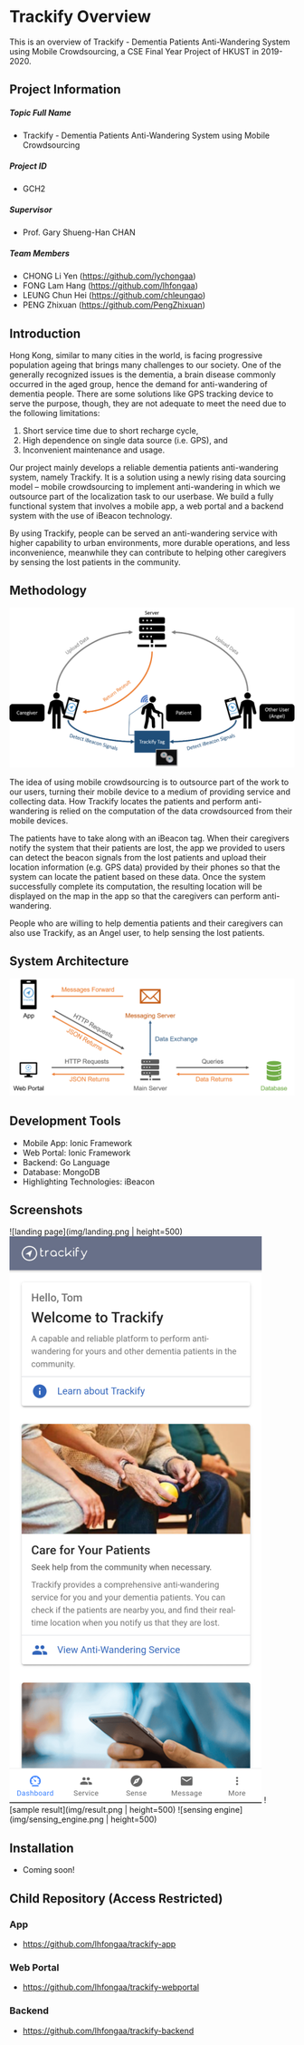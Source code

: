 # Trackify Overview
This is an overview of Trackify - Dementia Patients Anti-Wandering System using Mobile Crowdsourcing, a CSE Final Year Project of HKUST in 2019-2020. 
## Project Information
#####  Topic Full Name
- Trackify - Dementia Patients Anti-Wandering System using Mobile Crowdsourcing
##### Project ID
- GCH2
#####  Supervisor
- Prof. Gary Shueng-Han CHAN
#####  Team Members
- CHONG Li Yen (https://github.com/lychongaa)
- FONG Lam Hang (https://github.com/lhfongaa)
- LEUNG Chun Hei (https://github.com/chleungao)
- PENG Zhixuan (https://github.com/PengZhixuan)

## Introduction
Hong Kong, similar to many cities in the world, is facing progressive population ageing that brings many challenges to our society. One of the generally recognized issues is the dementia, a brain disease commonly occurred in the aged group, hence the demand for anti-wandering of dementia people. There are some solutions like GPS tracking device to serve the purpose, though, they are not adequate to meet the need due to the following limitations:

1. Short service time due to short recharge cycle,
2. High dependence on single data source (i.e. GPS), and
3. Inconvenient maintenance and usage.

Our project mainly develops a reliable dementia patients anti-wandering system, namely Trackify. It is a solution using a newly rising data sourcing model – mobile crowdsourcing to implement anti-wandering in which we outsource part of the localization task to our userbase. We build a fully functional system that involves a mobile app, a web portal and a backend system with the use of iBeacon technology.

By using Trackify, people can be served an anti-wandering service with higher capability to urban environments, more durable operations, and less inconvenience, meanwhile they can contribute to helping other caregivers by sensing the lost patients in the community.

## Methodology
![overview of anti-wandering solution](img/overview.png)

The idea of using mobile crowdsourcing is to outsource part of the work to our users, turning their mobile device to a medium of providing service and collecting data. How Trackify locates the patients and perform anti-wandering is relied on the computation of the data crowdsourced from their mobile devices. 

The patients have to take along with an iBeacon tag. When their caregivers notify the system that their patients are lost, the app we provided to users can detect the beacon signals from the lost patients and upload their location information (e.g. GPS data) provided by their phones so that the system can locate the patient based on these data. Once the system successfully complete its computation, the resulting location will be displayed on the map in the app so that the caregivers can perform anti-wandering.

People who are willing to help dementia patients and their caregivers can also use Trackify, as an Angel user, to help sensing the lost patients.

## System Architecture
![system architecture](img/system_architecture.png)

## Development Tools
- Mobile App:   Ionic Framework
- Web Portal:   Ionic Framework
- Backend:      Go Language
- Database:     MongoDB
- Highlighting Technologies:    iBeacon

## Screenshots
![landing page](img/landing.png | height=500)
![dashboard page](img/dashboard.png)
![sample result](img/result.png | height=500)
![sensing engine](img/sensing_engine.png | height=500)

## Installation
- Coming soon!

## Child Repository (Access Restricted)
### App
- https://github.com/lhfongaa/trackify-app

### Web Portal
- https://github.com/lhfongaa/trackify-webportal
  
### Backend
- https://github.com/lhfongaa/trackify-backend
